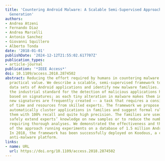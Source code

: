 ```yaml
---
title: 'Countering Android Malware: A Scalable Semi-Supervised Approach for Family-Signature
  Generation'
authors:
- Andrea Atzeni
- Fernando Diaz
- Andrea Marcelli
- Antonio Sanchez
- Giovanni Squillero
- Alberto Tonda
date: '2018-01-01'
publishDate: '2024-12-12T21:55:02.617707Z'
publication_types:
- article-journal
publication: '*IEEE Access*'
doi: 10.1109/access.2018.2874502
abstract: Reducing the effort required by humans in countering malware is of utmost
  practical value. We describe a scalable, semi-supervised framework to dig into massive
  data sets of Android applications and identify new malware families. Until 2010,
  the industrial standard for the detection of malicious applications has been mainly
  based on signatures; as each tiny alteration in malware makes them ineffective,
  new signatures are frequently created –- a task that requires a considerable amount
  of time and resources from skilled experts. The framework we propose is able to
  automatically cluster applications in families and suggest formal rules for identifying
  them with 100% recall and quite high precision. The families are used either to
  safely extend experts’ knowledge on new samples or to reduce the number of applications
  requiring thorough analyses. We demonstrated the effectiveness and the scalability
  of the approach running experiments on a database of 1.5 million Android applications.
  In 2018, the framework has been successfully deployed on Koodous, a collaborative
  anti-malware platform.
links:
- name: URL
  url: https://doi.org/10.1109/access.2018.2874502
---
```

